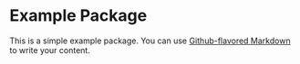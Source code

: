 # Example Package

This is a simple example package. You can use
[Github-flavored Markdown](https://guides.github.com/features/mastering-markdown/)
to write your content. 
